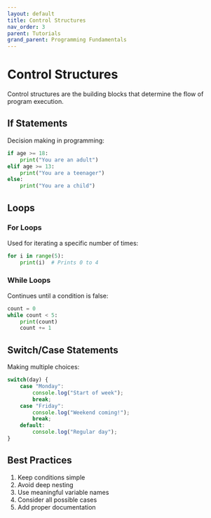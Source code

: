 ```yaml
---
layout: default
title: Control Structures
nav_order: 3
parent: Tutorials
grand_parent: Programming Fundamentals
---
```


# Control Structures

Control structures are the building blocks that determine the flow of program execution.

## If Statements

Decision making in programming:

```python
if age >= 18:
    print("You are an adult")
elif age >= 13:
    print("You are a teenager")
else:
    print("You are a child")
```

## Loops

### For Loops
Used for iterating a specific number of times:

```python
for i in range(5):
    print(i)  # Prints 0 to 4
```

### While Loops
Continues until a condition is false:

```python
count = 0
while count < 5:
    print(count)
    count += 1
```

## Switch/Case Statements

Making multiple choices:

```javascript
switch(day) {
    case "Monday":
        console.log("Start of week");
        break;
    case "Friday":
        console.log("Weekend coming!");
        break;
    default:
        console.log("Regular day");
}
```

## Best Practices

1. Keep conditions simple
2. Avoid deep nesting
3. Use meaningful variable names
4. Consider all possible cases
5. Add proper documentation
